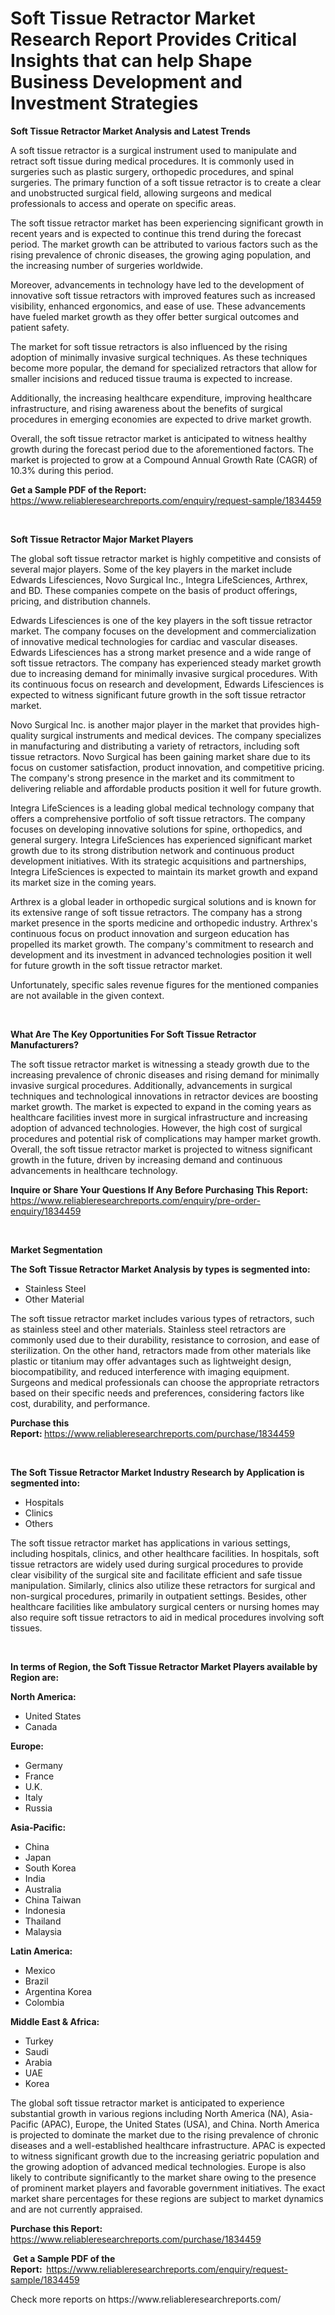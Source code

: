 <p><h1>Soft Tissue Retractor Market Research Report Provides Critical Insights that can help Shape Business Development and Investment Strategies</h1></p><p><strong>Soft Tissue Retractor Market Analysis and Latest Trends</strong></p>
<p><p>A soft tissue retractor is a surgical instrument used to manipulate and retract soft tissue during medical procedures. It is commonly used in surgeries such as plastic surgery, orthopedic procedures, and spinal surgeries. The primary function of a soft tissue retractor is to create a clear and unobstructed surgical field, allowing surgeons and medical professionals to access and operate on specific areas.</p><p>The soft tissue retractor market has been experiencing significant growth in recent years and is expected to continue this trend during the forecast period. The market growth can be attributed to various factors such as the rising prevalence of chronic diseases, the growing aging population, and the increasing number of surgeries worldwide.</p><p>Moreover, advancements in technology have led to the development of innovative soft tissue retractors with improved features such as increased visibility, enhanced ergonomics, and ease of use. These advancements have fueled market growth as they offer better surgical outcomes and patient safety.</p><p>The market for soft tissue retractors is also influenced by the rising adoption of minimally invasive surgical techniques. As these techniques become more popular, the demand for specialized retractors that allow for smaller incisions and reduced tissue trauma is expected to increase.</p><p>Additionally, the increasing healthcare expenditure, improving healthcare infrastructure, and rising awareness about the benefits of surgical procedures in emerging economies are expected to drive market growth.</p><p>Overall, the soft tissue retractor market is anticipated to witness healthy growth during the forecast period due to the aforementioned factors. The market is projected to grow at a Compound Annual Growth Rate (CAGR) of 10.3% during this period.</p></p>
<p><strong>Get a Sample PDF of the Report:&nbsp;</strong> <a href="https://www.reliableresearchreports.com/enquiry/request-sample/1834459">https://www.reliableresearchreports.com/enquiry/request-sample/1834459</a></p>
<p>&nbsp;</p>
<p><strong>Soft Tissue Retractor Major Market Players</strong></p>
<p><p>The global soft tissue retractor market is highly competitive and consists of several major players. Some of the key players in the market include Edwards Lifesciences, Novo Surgical Inc., Integra LifeSciences, Arthrex, and BD. These companies compete on the basis of product offerings, pricing, and distribution channels.</p><p>Edwards Lifesciences is one of the key players in the soft tissue retractor market. The company focuses on the development and commercialization of innovative medical technologies for cardiac and vascular diseases. Edwards Lifesciences has a strong market presence and a wide range of soft tissue retractors. The company has experienced steady market growth due to increasing demand for minimally invasive surgical procedures. With its continuous focus on research and development, Edwards Lifesciences is expected to witness significant future growth in the soft tissue retractor market.</p><p>Novo Surgical Inc. is another major player in the market that provides high-quality surgical instruments and medical devices. The company specializes in manufacturing and distributing a variety of retractors, including soft tissue retractors. Novo Surgical has been gaining market share due to its focus on customer satisfaction, product innovation, and competitive pricing. The company's strong presence in the market and its commitment to delivering reliable and affordable products position it well for future growth.</p><p>Integra LifeSciences is a leading global medical technology company that offers a comprehensive portfolio of soft tissue retractors. The company focuses on developing innovative solutions for spine, orthopedics, and general surgery. Integra LifeSciences has experienced significant market growth due to its strong distribution network and continuous product development initiatives. With its strategic acquisitions and partnerships, Integra LifeSciences is expected to maintain its market growth and expand its market size in the coming years.</p><p>Arthrex is a global leader in orthopedic surgical solutions and is known for its extensive range of soft tissue retractors. The company has a strong market presence in the sports medicine and orthopedic industry. Arthrex's continuous focus on product innovation and surgeon education has propelled its market growth. The company's commitment to research and development and its investment in advanced technologies position it well for future growth in the soft tissue retractor market.</p><p>Unfortunately, specific sales revenue figures for the mentioned companies are not available in the given context.</p></p>
<p>&nbsp;</p>
<p><strong>What Are The Key Opportunities For Soft Tissue Retractor Manufacturers?</strong></p>
<p><p>The soft tissue retractor market is witnessing a steady growth due to the increasing prevalence of chronic diseases and rising demand for minimally invasive surgical procedures. Additionally, advancements in surgical techniques and technological innovations in retractor devices are boosting market growth. The market is expected to expand in the coming years as healthcare facilities invest more in surgical infrastructure and increasing adoption of advanced technologies. However, the high cost of surgical procedures and potential risk of complications may hamper market growth. Overall, the soft tissue retractor market is projected to witness significant growth in the future, driven by increasing demand and continuous advancements in healthcare technology.</p></p>
<p><strong>Inquire or Share Your Questions If Any Before Purchasing This Report:</strong> <a href="https://www.reliableresearchreports.com/enquiry/pre-order-enquiry/1834459">https://www.reliableresearchreports.com/enquiry/pre-order-enquiry/1834459</a></p>
<p>&nbsp;</p>
<p><strong>Market Segmentation</strong></p>
<p><strong>The Soft Tissue Retractor Market Analysis by types is segmented into:</strong></p>
<p><ul><li>Stainless Steel</li><li>Other Material</li></ul></p>
<p><p>The soft tissue retractor market includes various types of retractors, such as stainless steel and other materials. Stainless steel retractors are commonly used due to their durability, resistance to corrosion, and ease of sterilization. On the other hand, retractors made from other materials like plastic or titanium may offer advantages such as lightweight design, biocompatibility, and reduced interference with imaging equipment. Surgeons and medical professionals can choose the appropriate retractors based on their specific needs and preferences, considering factors like cost, durability, and performance.</p></p>
<p><strong>Purchase this Report:&nbsp;</strong><a href="https://www.reliableresearchreports.com/purchase/1834459">https://www.reliableresearchreports.com/purchase/1834459</a></p>
<p>&nbsp;</p>
<p><strong>The Soft Tissue Retractor Market Industry Research by Application is segmented into:</strong></p>
<p><ul><li>Hospitals</li><li>Clinics</li><li>Others</li></ul></p>
<p><p>The soft tissue retractor market has applications in various settings, including hospitals, clinics, and other healthcare facilities. In hospitals, soft tissue retractors are widely used during surgical procedures to provide clear visibility of the surgical site and facilitate efficient and safe tissue manipulation. Similarly, clinics also utilize these retractors for surgical and non-surgical procedures, primarily in outpatient settings. Besides, other healthcare facilities like ambulatory surgical centers or nursing homes may also require soft tissue retractors to aid in medical procedures involving soft tissues.</p></p>
<p>&nbsp;</p>
<p><strong>In terms of Region, the Soft Tissue Retractor Market Players available by Region are:</strong></p>
<p>
    <p> <strong> North America: </strong>
        <ul>
            <li>United States</li>
            <li>Canada</li>
        </ul>
        </p> 
    <p> <strong> Europe: </strong>
        <ul>
            <li>Germany</li>
            <li>France</li>
            <li>U.K.</li>
            <li>Italy</li>
            <li>Russia</li>
        </ul>
        </p> 
    <p> <strong> Asia-Pacific: </strong>
        <ul>
            <li>China</li>
            <li>Japan</li>
            <li>South Korea</li>
            <li>India</li>
            <li>Australia</li>
            <li>China Taiwan</li>
            <li>Indonesia</li>
            <li>Thailand</li>
            <li>Malaysia</li>
        </ul>
        </p> 
    <p> <strong> Latin America: </strong>
        <ul>
            <li>Mexico</li>
            <li>Brazil</li>
            <li>Argentina Korea</li>
            <li>Colombia</li>
        </ul>
        </p> 
    <p> <strong> Middle East & Africa: </strong>
        <ul>
            <li>Turkey</li>
            <li>Saudi</li>
            <li>Arabia</li>
            <li>UAE</li>
            <li>Korea</li>
        </ul>
    </p>
    </p>
<p><p>The global soft tissue retractor market is anticipated to experience substantial growth in various regions including North America (NA), Asia-Pacific (APAC), Europe, the United States (USA), and China. North America is projected to dominate the market due to the rising prevalence of chronic diseases and a well-established healthcare infrastructure. APAC is expected to witness significant growth due to the increasing geriatric population and the growing adoption of advanced medical technologies. Europe is also likely to contribute significantly to the market share owing to the presence of prominent market players and favorable government initiatives. The exact market share percentages for these regions are subject to market dynamics and are not currently appraised.</p></p>
<p><strong>Purchase this Report: </strong><a href="https://www.reliableresearchreports.com/purchase/1834459">https://www.reliableresearchreports.com/purchase/1834459</a></p>
<p>&nbsp;<strong>Get a Sample PDF of the Report:&nbsp;&nbsp;</strong><a href="https://www.reliableresearchreports.com/enquiry/request-sample/1834459">https://www.reliableresearchreports.com/enquiry/request-sample/1834459</a></p>
<p><strong></strong></p>
<p>Check more reports on https://www.reliableresearchreports.com/</p>